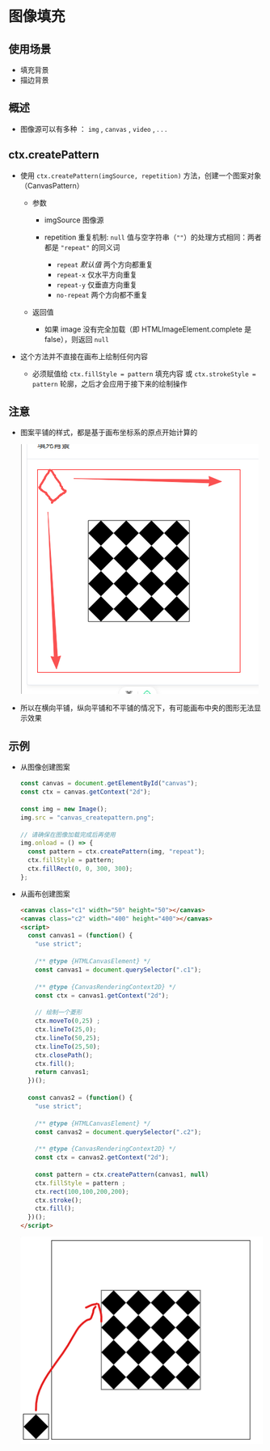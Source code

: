 # 图像填充

## 使用场景

+ 填充背景
+ 描边背景

## 概述

+ 图像源可以有多种 ： `img` , `canvas` , `video` , . . .

## ctx.createPattern

+ 使用 `ctx.createPattern(imgSource, repetition)` 方法，创建一个图案对象（CanvasPattern）

  + 参数

    + imgSource 图像源

    + repetition 重复机制: `null` 值与空字符串（`""`）的处理方式相同：两者都是 `"repeat"` 的同义词

      + `repeat` *默认值* 两个方向都重复
      + `repeat-x` 仅水平方向重复
      + `repeat-y` 仅垂直方向重复
      + `no-repeat` 两个方向都不重复

  + 返回值

    + 如果 image 没有完全加载（即 HTMLImageElement.complete 是 false），则返回 `null`

+ 这个方法并不直接在画布上绘制任何内容

  + 必须赋值给 `ctx.fillStyle = pattern` 填充内容 或 `ctx.strokeStyle = pattern` 轮廓，之后才会应用于接下来的绘制操作

## 注意

+ 图案平铺的样式，都是基于画布坐标系的原点开始计算的

  ![alt text](images/原点.png)

+ 所以在横向平铺，纵向平铺和不平铺的情况下，有可能画布中央的图形无法显示效果

## 示例

+ 从图像创建图案

  ```js
  const canvas = document.getElementById("canvas");
  const ctx = canvas.getContext("2d");

  const img = new Image();
  img.src = "canvas_createpattern.png";

  // 请确保在图像加载完成后再使用
  img.onload = () => {
    const pattern = ctx.createPattern(img, "repeat");
    ctx.fillStyle = pattern;
    ctx.fillRect(0, 0, 300, 300);
  };
  ```

+ 从画布创建图案

  ```html
  <canvas class="c1" width="50" height="50"></canvas>
  <canvas class="c2" width="400" height="400"></canvas>
  <script>
    const canvas1 = (function() {
      "use strict";

      /** @type {HTMLCanvasElement} */
      const canvas1 = document.querySelector(".c1");

      /** @type {CanvasRenderingContext2D} */
      const ctx = canvas1.getContext("2d");

      // 绘制一个菱形
      ctx.moveTo(0,25) ;
      ctx.lineTo(25,0);
      ctx.lineTo(50,25);
      ctx.lineTo(25,50);
      ctx.closePath();
      ctx.fill();
      return canvas1;
    })();

    const canvas2 = (function() {
      "use strict";

      /** @type {HTMLCanvasElement} */
      const canvas2 = document.querySelector(".c2");

      /** @type {CanvasRenderingContext2D} */
      const ctx = canvas2.getContext("2d");

      const pattern = ctx.createPattern(canvas1, null)
      ctx.fillStyle = pattern ;
      ctx.rect(100,100,200,200);
      ctx.stroke();
      ctx.fill();
    })();
  </script>
  ```

  ![createPattern全铺](./images/createPattern全铺.png)
